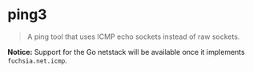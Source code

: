 # ping3
> A ping tool that uses ICMP echo sockets instead of raw sockets.

**Notice:** Support for the Go netstack will be available once it implements `fuchsia.net.icmp`.
